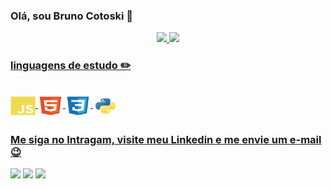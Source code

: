 ### Olá, sou Bruno Cotoski 👋

<div align="center">
  <a href="https://github.com/bruno-cotoski">
  <img height="150em" src="https://github-readme-stats.vercel.app/api?username=bruno-cotoski&show_icons=true&theme=dracula&include_all_commits=true&count_private=true"/>
  <img height="150em" src="https://github-readme-stats.vercel.app/api/top-langs/?username=bruno-cotoski&layout=compact&langs_count=7&theme=dracula"/>
</div> 
  
### linguagens de estudo ✏️
  
<div style="display: inline_block"><br>
  <img align="center" alt="ícone JavaScript" height="30" width="40" src="https://raw.githubusercontent.com/devicons/devicon/master/icons/javascript/javascript-plain.svg">
  <img align="center" alt="ícone HTML" height="30" width="40" src="https://raw.githubusercontent.com/devicons/devicon/master/icons/html5/html5-original.svg">
  <img align="center" alt="ícone CSS" height="30" width="40" src="https://raw.githubusercontent.com/devicons/devicon/master/icons/css3/css3-original.svg">
  <img align="center" alt="ícone Python" height="30" width="40" src="https://raw.githubusercontent.com/devicons/devicon/master/icons/python/python-original.svg">
</div>
  
##


### Me siga no Intragam, visite meu Linkedin e me envie um e-mail 😉
  
<div> 
  <a href="https://www.instagram.com/bruno_cotoski/" target="_blank" rel="external" ><img src="https://img.shields.io/badge/-Instagram-%23E4405F?style=for-the-badge&logo=instagram&logoColor=white" target="_blank"></a>
 <a href ="mailto:cottosky@gmail.com"><img src="https://img.shields.io/badge/Gmail-D14836?style=for-the-badge&logo=gmail&logoColor=white" target="_blank"></a>
  <a href="https://www.linkedin.com/in/bruno-cotoski-7ab9a41b7/" target="_blank" rel="external"><img src="https://img.shields.io/badge/-LinkedIn-%230077B5?style=for-the-badge&logo=linkedin&logoColor=white" target="_blank"></a> 
</div>
